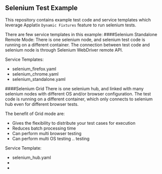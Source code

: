 ## Selenium Test Example

This repository contains example test code and service templates which leverage Applatix `Dynamic Fixtures` feature to run 
selenium tests.

There are few service templates in this example:
####Selenium Standalone Remote Mode:
There is one selenium node, and selenium test code is running on a different container. The connection between test code and selenium node is through Selenium WebDriver remote API.

Service Templates:

* selenium_firefox.yaml
* selenium_chrome.yaml
* selenium_standalone.yaml

####Selenium Grid
There is one selenium hub, and linked with many selenium nodes with different OS and/or browser configuration. The test code is running on a different container, which only connects to selenium hub even for different browser tests.

The benefit of Grid mode are:

* Gives the flexibility to distribute your test cases for execution
* Reduces batch processing time
* Can perform multi browser testing
* Can perform multi OS testing .. testing

Service Template:

* selenium_hub.yaml
*
*
